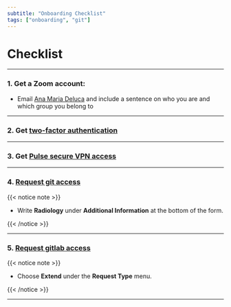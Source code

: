 ```yaml
---
subtitle: "Onboarding Checklist"
tags: ["onboarding", "git"]
---
```


# Checklist

---

### 1. Get a Zoom account:

- Email [Ana Maria Deluca][anamaria] and include a sentence on who you are and which group you belong to

---

### 2. Get [two-factor authentication][twofactor]

---

### 3. Get [Pulse secure VPN access][vpn]

---

### 4. [Request git access][gitaccess]

{{< notice note >}}

- Write **Radiology** under **Additional Information** at the bottom of the form.

{{< /notice >}}

---

### 5. [Request gitlab access][gitlabaccess]

{{< notice note >}}

- Choose **Extend** under the **Request Type** menu.

{{< /notice >}}

---

<!-- Links -->
[anamaria]: mailto:anamaria.deluca@ucsf.edu
[twofactor]: https://radiology-help.ucsf.edu/two-factor-authentication
[vpn]: https://it.ucsf.edu/how-to/vpn-faq
[gitaccess]: https://ucsf.service-now.com/ucsfit?id=ucsf_sc_cat_item&sys_id=4c27c74ddd401d00e2dc5234ed620758
[gitlabaccess]: https://ucsf.service-now.com/ucsfit?sys_id=f841e3722b20b14019d7c71317da154e&id=ucsf_sc_cat_item